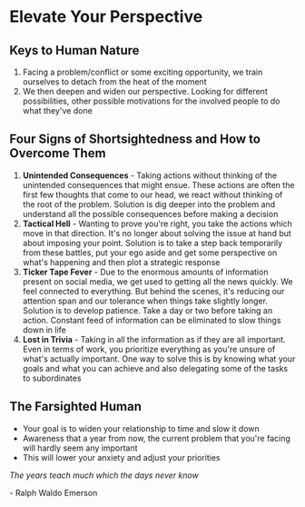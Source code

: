 # Elevate Your Perspective
## Keys to Human Nature
1. Facing a problem/conflict or some exciting opportunity, we train ourselves to detach from the heat of the moment
2. We then deepen and widen our perspective. Looking for different possibilities, other possible motivations for the involved people to do what they've done

## Four Signs of Shortsightedness and How to Overcome Them
1. **Unintended Consequences** - Taking actions without thinking of the unintended consequences that might ensue. These actions are often the first few thoughts that come to our head, we react without thinking of the root of the problem. Solution is dig deeper into the problem and understand all the possible consequences before making a decision
2. **Tactical Hell** - Wanting to prove you're right, you take the actions which move in that direction. It's no longer about solving the issue at hand but about imposing your point. Solution is to take a step back temporarily from these battles, put your ego aside and get some perspective on what's happening and then plot a strategic response
3. **Ticker Tape Fever** - Due to the enormous amounts of information present on social media, we get used to getting all the news quickly. We feel connected to everything. But behind the scenes, it's reducing our attention span and our tolerance when things take slightly longer. Solution is to develop patience. Take a day or two before taking an action. Constant feed of information can be eliminated to slow things down in life
4. **Lost in Trivia** - Taking in all the information as if they are all important. Even in terms of work, you prioritize everything as you're unsure of what's actually important. One way to solve this is by knowing what your goals and what you can achieve and also delegating some of the tasks to subordinates

## The Farsighted Human
- Your goal is to widen your relationship to time and slow it down
- Awareness that a year from now, the current problem that you're facing will hardly seem any important
- This will lower your anxiety and adjust your priorities

_The years teach much which the days never know_

\- Ralph Waldo Emerson
